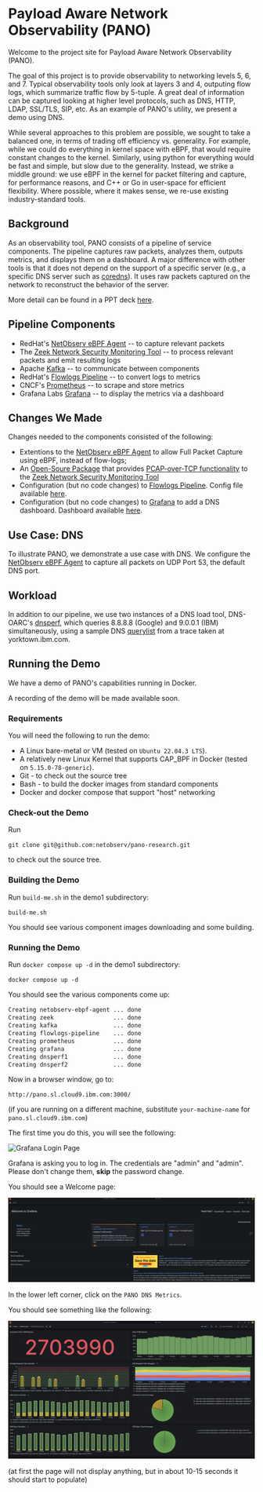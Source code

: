 # Payload Aware Network Observability (PANO)

Welcome to the project site for Payload Aware Network Observability (PANO).

The goal of this project is to provide observability to networking levels 5, 6, and 7.  Typical 
observability tools only look at layers 3 and 4, outputing flow logs, which
summarize traffic flow by 5-tuple.  A great 
deal of information can be captured looking at higher level protocols,
such as DNS, HTTP, LDAP, SSL/TLS, SIP, etc.  As an 
example of PANO's utility, we present a demo using DNS.

While several approaches to this problem are possible, we sought to take a
balanced one, in terms of trading off efficiency vs. generality.
For example, while we could do everything in kernel space with eBPF, that
would require constant changes to the kernel.  Similarly, using python
for everything would be fast and simple, but slow due to the generality.
Instead, we strike a middle ground: we use eBPF in the kernel for packet filtering and capture, 
for performance reasons, and C++ or Go in user-space for efficient flexibility.
Where possible, where it makes sense, we re-use existing industry-standard tools.

## Background

As an observability tool, PANO consists of a pipeline of service components.  The pipeline 
captures raw packets, analyzes them, outputs metrics, and displays them on a dashboard.  A 
major difference with other tools is that it does not depend on the support of a
specific server (e.g., a specific DNS server such as [coredns](https://coredns.io/)).  It 
uses raw packets captured on the network to reconstruct the behavior of the server.

More detail can be found in a PPT deck [here](Pano-Web-Site.pptx).

## Pipeline Components

- RedHat's [NetObserv eBPF Agent](https://github.com/netobserv/netobserv-ebpf-agent) -- to capture relevant packets
- The [Zeek Network Security Monitoring Tool](https://zeek.org/) -- to process relevant packets and emit resulting logs
- Apache [Kafka](https://kafka.apache.org/) -- to communicate between components
- RedHat's [Flowlogs Pipeline](https://github.com/netobserv/flowlogs-pipeline) -- to convert logs to metrics
- CNCF's [Prometheus](https://prometheus.io/) -- to scrape and store metrics
- Grafana Labs [Grafana](https://grafana.com/) -- to display the metrics via a dashboard

## Changes We Made

Changes needed to the components consisted of the following:

- Extentions to the [NetObserv eBPF Agent](https://github.com/netobserv/netobserv-ebpf-agent) to allow Full Packet Capture using eBPF, instead of flow-logs;
- An [Open-Soure Package](https://github.com/emnahum/zeek-pcapovertcp-plugin) that provides [PCAP-over-TCP functionality](https://www.netresec.com/?page=Blog&month=2022-08&post=What-is-PCAP-over-IP) to the [Zeek Network Security Monitoring Tool](https://zeek.org/)
- Configuration (but no code changes) to [Flowlogs Pipeline](https://github.com/netobserv/flowlogs-pipeline). Config file available [here](demo1/flowlogs-pipeline/pano-kafka-dns.yaml).
- Configuration (but no code changes) to [Grafana](https://grafana.com/) to add a DNS dashboard. Dashboard available [here](demo1/grafana/pano-dns-dashboard.json). 

## Use Case: DNS

To illustrate PANO, we demonstrate a use case with DNS.  We configure the [NetObserv eBPF Agent](https://github.com/netobserv/netobserv-ebpf-agent) to capture all packets on UDP Port 53, the default DNS port.  

## Workload

In addition to our pipeline, we use two instances of a DNS load tool, DNS-OARC's [dnsperf](https://github.com/DNS-OARC/dnsperf), which queries 8.8.8.8 (Google) and 9.0.0.1 (IBM) simultaneously, using a sample DNS [querylist](demo1/dnsperf/dns-entry-list) from a trace taken at yorktown.ibm.com.

## Running the Demo

We have a demo of PANO's capabilities running in Docker. 

A recording of the demo will be made available soon.

### Requirements

You will need the following to run the demo:

- A Linux bare-metal or VM (tested on `Ubuntu 22.04.3 LTS`).
- A relatively new Linux Kernel that supports CAP_BPF in Docker (tested on `5.15.0-78-generic`).
- Git - to check out the source tree
- Bash - to build the docker images from standard components
- Docker and docker compose that support "host" networking

### Check-out the Demo

Run 

```
git clone git@github.com:netobserv/pano-research.git
```

to check out the source tree.

### Building the Demo

Run `build-me.sh` in the demo1 subdirectory:

```
build-me.sh
```

You should see various component images downloading and some building.

### Running the Demo

Run `docker compose up -d` in the demo1 subdirectory:

```
docker compose up -d
```

You should see the various components come up:
```
Creating netobserv-ebpf-agent ... done
Creating zeek                 ... done
Creating kafka                ... done
Creating flowlogs-pipeline    ... done
Creating prometheus           ... done
Creating grafana              ... done
Creating dnsperf1             ... done
Creating dnsperf2             ... done
```

Now in a browser window, go to:

```
http://pano.sl.cloud9.ibm.com:3000/
```

(if you are running on a different machine, substitute `your-machine-name` for `pano.sl.cloud9.ibm.com`)

The first time you do this, you will see the following:

![Grafana Login Page](images/grafana-login.png)

Grafana is asking you to log in.  The credentials are "admin" and "admin".  Please don't change them, **skip** the password change.

You should see a Welcome page:

![Grafana Welcome Page](images/grafana-welcome.png)

In the lower left corner, click on the `PANO DNS Metrics`.

You should see something like the following:

![Grafana DNS Page](images/grafana-pano.png)

(at first the page will not display anything, but in about 10-15 seconds it should start to populate)
